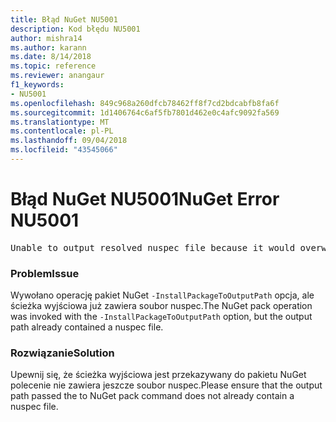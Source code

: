 ```yaml
---
title: Błąd NuGet NU5001
description: Kod błędu NU5001
author: mishra14
ms.author: karann
ms.date: 8/14/2018
ms.topic: reference
ms.reviewer: anangaur
f1_keywords:
- NU5001
ms.openlocfilehash: 849c968a260dfcb78462ff8f7cd2bdcabfb8fa6f
ms.sourcegitcommit: 1d1406764c6af5fb7801d462e0c4afc9092fa569
ms.translationtype: MT
ms.contentlocale: pl-PL
ms.lasthandoff: 09/04/2018
ms.locfileid: "43545066"
---
```

# <a name="nuget-error-nu5001"></a><span data-ttu-id="13e35-103">Błąd NuGet NU5001</span><span class="sxs-lookup"><span data-stu-id="13e35-103">NuGet Error NU5001</span></span>
<pre>Unable to output resolved nuspec file because it would overwrite the original at 'F:\project\project.nuspec'.</pre>

### <a name="issue"></a><span data-ttu-id="13e35-104">Problem</span><span class="sxs-lookup"><span data-stu-id="13e35-104">Issue</span></span>

<span data-ttu-id="13e35-105">Wywołano operację pakiet NuGet `-InstallPackageToOutputPath` opcja, ale ścieżka wyjściowa już zawiera soubor nuspec.</span><span class="sxs-lookup"><span data-stu-id="13e35-105">The NuGet pack operation was invoked with the `-InstallPackageToOutputPath` option, but the output path already contained a  nuspec file.</span></span>


### <a name="solution"></a><span data-ttu-id="13e35-106">Rozwiązanie</span><span class="sxs-lookup"><span data-stu-id="13e35-106">Solution</span></span>

<span data-ttu-id="13e35-107">Upewnij się, że ścieżka wyjściowa jest przekazywany do pakietu NuGet polecenie nie zawiera jeszcze soubor nuspec.</span><span class="sxs-lookup"><span data-stu-id="13e35-107">Please ensure that the output path passed the to NuGet pack command does not already contain a nuspec file.</span></span>

